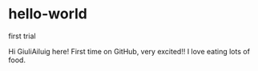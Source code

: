 # hello-world
first trial

Hi GiuliAiluig here! First time on GitHub, very excited!!
I love eating lots of food.

